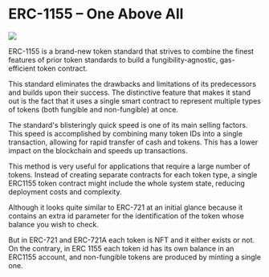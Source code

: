 # ERC-1155 – One Above All

![](https://metaschool.s3-ap-southeast-1.amazonaws.com/images/FIFOK7b5dFbKsM3j4bKmnF6IkFbkEI7pFkm75Cm2.gif)

ERC-1155 is a brand-new token standard that strives to combine the finest features of prior token standards to build a fungibility-agnostic, gas-efficient token contract.

This standard eliminates the drawbacks and limitations of its predecessors and builds upon their success. The distinctive feature that makes it stand out is the fact that it uses a single smart contract to represent multiple types of tokens (both fungible and non-fungible) at once.

The standard's blisteringly quick speed is one of its main selling factors. This speed is accomplished by combining many token IDs into a single transaction, allowing for rapid transfer of cash and tokens. This has a lower impact on the blockchain and speeds up transactions.

This method is very useful for applications that require a large number of tokens. Instead of creating separate contracts for each token type, a single ERC1155 token contract might include the whole system state, reducing deployment costs and complexity.

Although it looks quite similar to ERC-721 at an initial glance because it contains an extra id parameter for the identification of the token whose balance you wish to check.

But in ERC-721 and ERC-721A each token is NFT and it either exists or not. On the contrary, in ERC 1155 each token id has its own balance in an ERC1155 account, and non-fungible tokens are produced by minting a single one.
